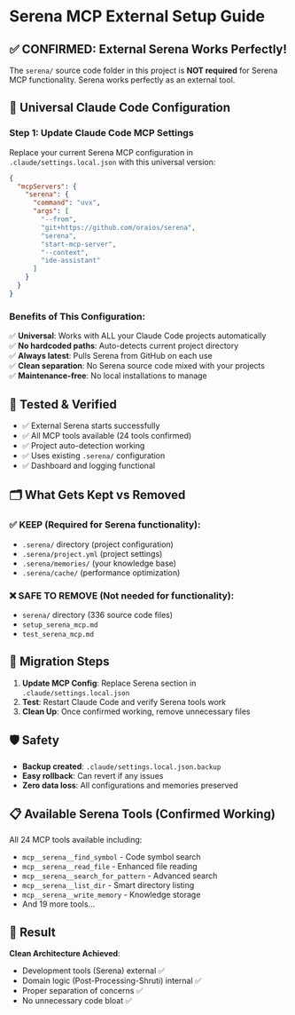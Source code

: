 # Serena MCP External Setup Guide

## ✅ CONFIRMED: External Serena Works Perfectly!

The `serena/` source code folder in this project is **NOT required** for Serena MCP functionality. Serena works perfectly as an external tool.

## 🔧 Universal Claude Code Configuration

### Step 1: Update Claude Code MCP Settings

Replace your current Serena MCP configuration in `.claude/settings.local.json` with this universal version:

```json
{
  "mcpServers": {
    "serena": {
      "command": "uvx",
      "args": [
        "--from", 
        "git+https://github.com/oraios/serena", 
        "serena", 
        "start-mcp-server", 
        "--context", 
        "ide-assistant"
      ]
    }
  }
}
```

### Benefits of This Configuration:

✅ **Universal**: Works with ALL your Claude Code projects automatically  
✅ **No hardcoded paths**: Auto-detects current project directory  
✅ **Always latest**: Pulls Serena from GitHub on each use  
✅ **Clean separation**: No Serena source code mixed with your projects  
✅ **Maintenance-free**: No local installations to manage

## 🧪 Tested & Verified

- ✅ External Serena starts successfully
- ✅ All MCP tools available (24 tools confirmed)
- ✅ Project auto-detection working
- ✅ Uses existing `.serena/` configuration
- ✅ Dashboard and logging functional

## 🗂️ What Gets Kept vs Removed

### ✅ KEEP (Required for Serena functionality):
- `.serena/` directory (project configuration)
- `.serena/project.yml` (project settings)
- `.serena/memories/` (your knowledge base)
- `.serena/cache/` (performance optimization)

### ❌ SAFE TO REMOVE (Not needed for functionality):
- `serena/` directory (336 source code files)
- `setup_serena_mcp.md` 
- `test_serena_mcp.md`

## 🔄 Migration Steps

1. **Update MCP Config**: Replace Serena section in `.claude/settings.local.json`
2. **Test**: Restart Claude Code and verify Serena tools work
3. **Clean Up**: Once confirmed working, remove unnecessary files

## 🛡️ Safety

- **Backup created**: `.claude/settings.local.json.backup`
- **Easy rollback**: Can revert if any issues
- **Zero data loss**: All configurations and memories preserved

## 📋 Available Serena Tools (Confirmed Working)

All 24 MCP tools available including:
- `mcp__serena__find_symbol` - Code symbol search
- `mcp__serena__read_file` - Enhanced file reading  
- `mcp__serena__search_for_pattern` - Advanced search
- `mcp__serena__list_dir` - Smart directory listing
- `mcp__serena__write_memory` - Knowledge storage
- And 19 more tools...

## 🎯 Result

**Clean Architecture Achieved**: 
- Development tools (Serena) external ✅
- Domain logic (Post-Processing-Shruti) internal ✅  
- Proper separation of concerns ✅
- No unnecessary code bloat ✅